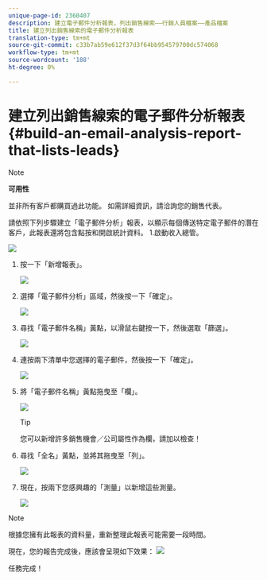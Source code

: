 ```yaml
---
unique-page-id: 2360407
description: 建立電子郵件分析報表，列出銷售線索——行銷人員檔案——產品檔案
title: 建立列出銷售線索的電子郵件分析報表
translation-type: tm+mt
source-git-commit: c33b7ab59e612f37d3f64bb954579700dc574068
workflow-type: tm+mt
source-wordcount: '188'
ht-degree: 0%

---
```



# 建立列出銷售線索的電子郵件分析報表{#build-an-email-analysis-report-that-lists-leads}

>[!NOTE]
>
>**可用性**
>
>並非所有客戶都購買過此功能。 如需詳細資訊，請洽詢您的銷售代表。

請依照下列步驟建立「電子郵件分析」報表，以顯示每個傳送特定電子郵件的潛在客戶，此報表還將包含點按和開啟統計資料。 1.啟動收入總管。

![](assets/image2014-9-17-19-3a12-3a54.png)

1. 按一下「新增報表」。

   ![](assets/image2014-9-17-19-3a13-3a1.png)

1. 選擇「電子郵件分析」區域，然後按一下「確定」。

   ![](assets/image2014-9-17-19-3a14-3a0.png)

1. 尋找「電子郵件名稱」黃點，以滑鼠右鍵按一下，然後選取「篩選」。

   ![](assets/image2014-9-17-19-3a14-3a6.png)

1. 連按兩下清單中您選擇的電子郵件，然後按一下「確定」。

   ![](assets/image2014-9-17-19-3a14-3a11.png)

1. 將「電子郵件名稱」黃點拖曳至「欄」。

   ![](assets/image2014-9-17-19-3a15-3a0.png)

   >[!TIP]
   >
   >您可以新增許多銷售機會／公司屬性作為欄，請加以檢查！

1. 尋找「全名」黃點，並將其拖曳至「列」。

   ![](assets/image2014-9-17-19-3a15-3a32.png)

1. 現在，按兩下您感興趣的「測量」以新增這些測量。

   ![](assets/image2014-9-17-19-3a15-3a47.png)

>[!NOTE]
>
>根據您擁有此報表的資料量，重新整理此報表可能需要一段時間。

現在，您的報告完成後，應該會呈現如下效果：   ![](assets/image2014-9-17-19-3a16-3a39.png)

任務完成！
